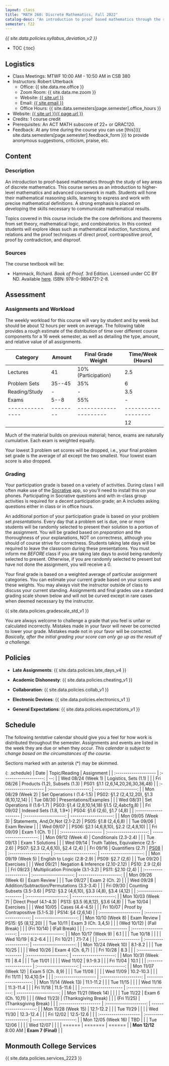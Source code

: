 ```yaml
---
layout: class
title: "MATH 260: Discrete Mathematics, Fall 2022"
catalog-desc: "An introduction to proof based mathematics through the study of key areas of discrete mathematics."
semester: f22
---
```


*{{ site.data.policies.syllabus_deviation_v2 }}*

* TOC
{:toc}

## Logistics

* Class Meetings: MTWF 10:00 AM - 10:50 AM in CSB 380
* Instructors: Robert Utterback
  * Office: {{ site.data.me.office }}
  * Zoom Room: {{ site.data.me.zoom }}
  * Website: <a href="{{ site.url }}">{{ site.url }}</a>
  * Email: <a href="mailto:{{ site.email }}">{{ site.email }}</a>
  * Office Hours: {{ site.data.semesters[page.semester].office_hours }}
* Website: <a href="{{ site.url }}{{ page.url }}">{{ site.url }}{{ page.url }}</a>
* Credits: 1 course credit
* Prerequisites: An ACT MATH subscore of 22+ or QRAC120.
* Feedback: At any time during the course you can use
  [this]({{ site.data.semesters[page.semester].feedback_form }}) to provide
  anonymous suggestions, criticism, praise, etc.

## Content

### Description
An introduction to proof-based mathematics through the study of key
areas of discrete mathematics. This course serves as an introduction
to higher-level mathematics and advanced coursework in math. Students
will hone their mathematical reasoning skills, learning to express and
work with precise mathematical definitions. A strong emphasis is
placed on developing the skills necessary to communicate mathematical
results.

Topics covered in this course include the the core definitions and
theorems from set theory, mathematical logic, and combinatorics.  In
this context students will explore ideas such as mathematical
induction, functions, and relations and the proof techniques of direct
proof, contrapositive proof, proof by contradiction, and disproof.

### Sources

The course textbook will be:

* Hammack, Richard. _Book of Proof_. 3rd Edition. Licensed under CC BY
  ND. Available
  [here](http://www.people.vcu.edu/~rhammack/BookOfProof/). ISBN:
  978-0-9894721-2-8.

## Assessment

### Assignments and Workload
The weekly workload for this course will vary by student and by week
but should be about 12 hours per week on average. The following table
provides a rough estimate of the distribution of time over different
course components for a 16 week semester, as well as detailing the
type, amount, and relative value of all assignments.

| Category      | Amount | Final Grade Weight  | Time/Week (Hours) |
|---------------|--------|---------------------|-------------------|
| Lectures      | 41     | 10% (Participation) | 2.5               |
| Problem Sets  | 35--45 | 35%                 | 6                 |
| Reading/Study | -      | -                   | 3.5               |
| Exams         | 5--8   | 55%                 | -                 |
|---------------|--------|---------------------|-------------------|
|               |        |                     | 12                |

Much of the material builds on previous material; hence, exams are
naturally cumulative. Each exam is weighted equally.

Your lowest 3 problem set scores will be dropped, i.e., your final
problem set grade is the average of all except the two smallest. Your
lowest exam score is also dropped.

### Grading

Your participation grade is based on a variety of activities. During
class I will often make use of the [Socrative](https://socrative.com)
app, so you'll need to install this on your phones. Participating in
Socrative questions and with in-class group activities is required for
a decent participation grade; an A includes asking questions either in
class or in office hours.

An additional portion of your participation grade is based on your
problem set *presentations*. Every day that a problem set is due, one
or more students will be randomly selected to present their solution
to a portion of the assignment. You will be graded based on
*preparation* and the thoroughness of your explanations, NOT on
correctness, although you should of course strive for
correctness. Students taking late days will be required to leave the
classroom during these presentations. You must inform me *BEFORE*
class if you are taking late days to avoid being randomly selected to
present. Otherwise, if you are randomly selected to present but have
not done the assignment, you will receive a 0.

Your final grade is based on a weighted average of particular
assignment categories. You can estimate your current grade based on
your scores and these weights. You may always visit the instructor
outside of class to discuss your current standing. Assignments and
final grades use a standard grading scale shown below and will not
be curved except in rare cases when deemed necessary by the
instructor.

{{ site.data.policies.gradescale_std_v1 }}

You are always welcome to challenge a grade that you feel is unfair or
calculated incorrectly. Mistakes made in your favor will never be
corrected to lower your grade. Mistakes made not in your favor will be
corrected. *Basically, after the initial grading your score can only
go up as the result of a challenge.*

## Policies

* **Late Assignments**: {{ site.data.policies.late_days_v4 }}

* **Academic Dishonesty**: {{ site.data.policies.cheating_v1 }}

* **Collaboration**: {{ site.data.policies.collab_v1 }}

* **Electronic Devices**: {{ site.data.policies.electronics_v1 }}

* **General Expectations**: {{ site.data.policies.expectations_v1 }}

## Schedule
The following *tentative* calendar should give you a feel for how work is
distributed throughout the semester. Assignments and events are listed
in the week they are due or when they occur. *This calendar is subject
to change based on the circumstances of the course*.

Sections marked with an asterisk (*) may be skimmed.

{: .schedule}
| Date                  | Topic/Reading                               | Assignment                                   |
| :-------------------- | :--------------------:                      | --:                                          |
| Wed 08/24 (Week 1)    | Logistics, Sets (1.1)                       |                                              |
| Fri 08/26             | Products (1.2), Subsets (1.3)               | PS01: §1.1 (2,6,14,20,26,30,36,48)           |
| :-------------------- | :--------------------:                      | ---------------------:                       |
| Mon 08/29 (Week 2)    | Set Operations I (1.4-1.5)                  | PS02: §1.2 (2,4,12,20), §1.3 (6,10,12,14)    |
| Tue 08/30             | Presentations/Examples                      |                                              |
| Wed 08/31             | Set Operations II (1.6-1.7)                 | PS03: §1.4 (2,8,10,14,18) §1.5 (2,4abcfg,8)  |
| Fri 09/02             | Indexed Sets (1.8, 1.9\*)                   | PS04: §1.6 (2,6), §1.7 (4,8)                 |
| :-------------------- | :--------------------:                      | ---------------------:                       |
| Mon 09/05 (Week 3)    | Statements, And,Or,Not (2.1-2.2)            | PS05: §1.8 (2,4,6,8)                         |
| Tue 09/06             | Exam Review                                 |                                              |
| Wed 09/07             |                                             | PS06: §2.1 (4,6,8,10), §2.2 (2,4,8,10)       |
| Fri 09/09             | Exam 1 (Ch. 1)                              |                                              |
| :-------------------- | :--------------------:                      | ---------------------:                       |
| Mon 09/12 (Week 4)    | Conditionals (2.3-2.4)                      |                                              |
| Tue 09/13             | Exam 1 Solutions                            |                                              |
| Wed 09/14             | Truth Tables, Equivalence (2.5-2.6)         | PS07: §2.3 (2,4,6,10), §2.4 (2,4)            |
| Fri 09/16             | Quantifiers (2.7)                           | [PS08](./ps08)                               |
| :-------------------- | :--------------------:                      | ---------------------:                       |
| Mon 09/19 (Week 5)    | English to Logic (2.8-2.9)                  | PS09: §2.7 (2,6)                             |
| Tue 09/20             | Exercises                                   |                                              |
| Wed 09/21             | Negation & Inference (2.10-2.12)            | PS10: 2.9 (2,6)                              |
| Fri 09/23             | Multiplication Principle (3.1-3.2)          | PS11: §2.10 (2,4)                            |
| :-------------------- | :--------------------:                      | ---------------------:                       |
| Mon 09/26 (Week 6)    | Exam Review                                 |                                              |
| Tue 09/27             | Exam 2 (Ch. 2)                              |                                              |
| Wed 09/28             | Addition/Subtraction/Permutations (3.3-3.4) |                                              |
| Fri 09/30             | Counting Subsets (3.5-3.6)                  | PS12: §3.2 (4,6,10), §3.3 (4,8), §3.4 (4,12) |
| :-------------------- | :--------------------:                      | ---------------------:                       |
| Mon 10/03 (Week 7)    | Direct Proof (4.1-4.3)                     | PS13: §3.5 (6,8,12), §3.6 (4,8)              |
| Tue 10/04             | Exercises                                 |                                              |
| Wed 10/05             | Cases (4.4-4.5)                             |                                              |
| Fri 10/07             | Proof by Contrapositive (5.1-5.3)           | PS14: §4 (2,6,14)                            |
| :-------------------- | :--------------------:                      | ---------------------:                       |
| Mon 10/10 (Week 8)    | Exam Review                                 | PS15: §5 (8,12,20)                           |
| Tue 10/11             | Exam 3 (Ch. 3,4,5)                          |                                              |
| (Wed 10/12)           | (Fall Break)                                |                                              |
| (Fri 10/14)           | (Fall Break)                                |                                              |
| :-------------------- | :--------------------:                      | ---------------------:                       |
| Mon 10/17 (Week 9)    | 6.1                                         |                                              |
| Tue 10/18             |                                             |                                              |
| Wed 10/19             | 6.2-6.4                                     |                                              |
| Fri 10/21             | 7.1-7.4                                     |                                              |
| :-------------------- | :--------------------:                      | ---------------------:                       |
| Mon 10/24 (Week 10)   | 8.1-8.2                                     |                                              |
| Tue 10/25             |                                             |                                              |
| Wed 10/26             | Exam 4 (Ch. 6,7)                            |                                              |
| Fri 10/28             | 8.3                                         |                                              |
| :-------------------- | :--------------------:                      | ---------------------:                       |
| Mon 10/31 (Week 11)   | 8.4                                         |                                              |
| Tue 11/01             |                                             |                                              |
| Wed 11/02             | 9.1-9.3                                     |                                              |
| Fri 11/04             | 10.1                                        |                                              |
| :-------------------- | :--------------------:                      | ---------------------:                       |
| Mon 11/07 (Week 12)   | Exam 5 (Ch. 8,9)                            |                                              |
| Tue 11/08             |                                             |                                              |
| Wed 11/09             | 10.2-10.3                                   |                                              |
| Fri 11/11             | 10.4,10.5\*                                 |                                              |
| :-------------------- | :--------------------:                      | ---------------------:                       |
| Mon 11/14 (Week 13)   | 11.1-11.2                                   |                                              |
| Tue 11/15             |                                             |                                              |
| Wed 11/16             | 11.3-11.4                                   |                                              |
| Fri 11/18             | 11.5-11.6                                   |                                              |
| :-------------------- | :--------------------:                      | ---------------------:                       |
| Mon 11/21 (Week 14)   |                                             |                                              |
| Tue 11/22             | Exam 6 (Ch. 10,11)                          |                                              |
| (Wed 11/23)           | (Thanksgiving Break)                        |                                              |
| (Fri 11/25)           | (Thanksgiving Break)                        |                                              |
| :-------------------- | :--------------------:                      | ---------------------:                       |
| Mon 11/28 (Week 15)   | 12.1-12.2                                   |                                              |
| Tue 11/29             |                                             |                                              |
| Wed 11/30             | 12.3-12.4                                   |                                              |
| Fri 12/02             | 12.5-12.6                                   |                                              |
| :-------------------- | :--------------------:                      | ---------------------:                       |
| Mon 12/05 (Week 16)   | TBD                                         |                                              |
| Tue 12/06             |                                             |                                              |
| Wed 12/07             |                                             |                                              |
| ======                | =======                                     | ======                                       |
| **Mon 12/12** 8:00 AM | **Exam 7 (Final)**                          |                                              |

## Monmouth College Services

{{ site.data.policies.services_2223 }}
